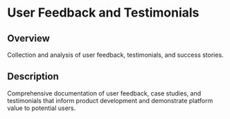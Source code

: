 # User Feedback and Testimonials

## Overview
Collection and analysis of user feedback, testimonials, and success stories.

## Description
Comprehensive documentation of user feedback, case studies, and testimonials that inform product development and demonstrate platform value to potential users.
